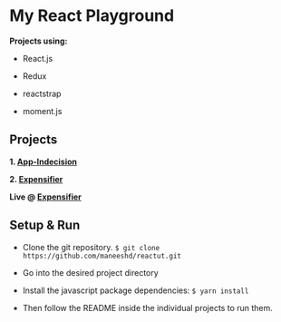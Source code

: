 # My React Playground

**Projects using:**

- React.js

- Redux

- reactstrap

- moment.js

## Projects

**1. [App-Indecision](app-indecision)**

**2. [Expensifier](expensifier)**

**Live @ [Expensifier](https://maneeshd-expensifier.herokuapp.com/)**

## Setup & Run

- Clone the git repository. `$ git clone https://github.com/maneeshd/reactut.git`

- Go into the desired project directory

- Install the javascript package dependencies: `$ yarn install`

- Then follow the README inside the individual projects to run them.
